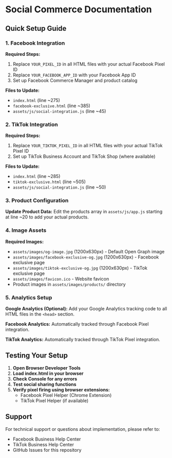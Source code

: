 # Social Commerce Documentation

## Quick Setup Guide

### 1. Facebook Integration

**Required Steps:**
1. Replace `YOUR_PIXEL_ID` in all HTML files with your actual Facebook Pixel ID
2. Replace `YOUR_FACEBOOK_APP_ID` with your Facebook App ID
3. Set up Facebook Commerce Manager and product catalog

**Files to Update:**
- `index.html` (line ~275)
- `facebook-exclusive.html` (line ~385)
- `assets/js/social-integration.js` (line ~45)

### 2. TikTok Integration

**Required Steps:**
1. Replace `YOUR_TIKTOK_PIXEL_ID` in all HTML files with your actual TikTok Pixel ID
2. Set up TikTok Business Account and TikTok Shop (where available)

**Files to Update:**
- `index.html` (line ~285)
- `tiktok-exclusive.html` (line ~505)
- `assets/js/social-integration.js` (line ~50)

### 3. Product Configuration

**Update Product Data:**
Edit the products array in `assets/js/app.js` starting at line ~20 to add your actual products.

### 4. Image Assets

**Required Images:**
- `assets/images/og-image.jpg` (1200x630px) - Default Open Graph image
- `assets/images/facebook-exclusive-og.jpg` (1200x630px) - Facebook exclusive page
- `assets/images/tiktok-exclusive-og.jpg` (1200x630px) - TikTok exclusive page
- `assets/images/favicon.ico` - Website favicon
- Product images in `assets/images/products/` directory

### 5. Analytics Setup

**Google Analytics (Optional):**
Add your Google Analytics tracking code to all HTML files in the `<head>` section.

**Facebook Analytics:**
Automatically tracked through Facebook Pixel integration.

**TikTok Analytics:**
Automatically tracked through TikTok Pixel integration.

## Testing Your Setup

1. **Open Browser Developer Tools**
2. **Load index.html in your browser**
3. **Check Console for any errors**
4. **Test social sharing functions**
5. **Verify pixel firing using browser extensions:**
   - Facebook Pixel Helper (Chrome Extension)
   - TikTok Pixel Helper (if available)

## Support

For technical support or questions about implementation, please refer to:
- Facebook Business Help Center
- TikTok Business Help Center
- GitHub Issues for this repository